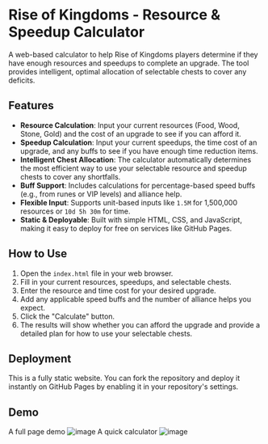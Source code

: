 # Rise of Kingdoms - Resource & Speedup Calculator

A web-based calculator to help Rise of Kingdoms players determine if they have enough resources and speedups to complete an upgrade. The tool provides intelligent, optimal allocation of selectable chests to cover any deficits.

## Features

- **Resource Calculation**: Input your current resources (Food, Wood, Stone, Gold) and the cost of an upgrade to see if you can afford it.
- **Speedup Calculation**: Input your current speedups, the time cost of an upgrade, and any buffs to see if you have enough time reduction items.
- **Intelligent Chest Allocation**: The calculator automatically determines the most efficient way to use your selectable resource and speedup chests to cover any shortfalls.
- **Buff Support**: Includes calculations for percentage-based speed buffs (e.g., from runes or VIP levels) and alliance help.
- **Flexible Input**: Supports unit-based inputs like `1.5M` for 1,500,000 resources or `10d 5h 30m` for time.
- **Static & Deployable**: Built with simple HTML, CSS, and JavaScript, making it easy to deploy for free on services like GitHub Pages.

## How to Use

1.  Open the `index.html` file in your web browser.
2.  Fill in your current resources, speedups, and selectable chests.
3.  Enter the resource and time cost for your desired upgrade.
4.  Add any applicable speed buffs and the number of alliance helps you expect.
5.  Click the "Calculate" button.
6.  The results will show whether you can afford the upgrade and provide a detailed plan for how to use your selectable chests.

## Deployment

This is a fully static website. You can fork the repository and deploy it instantly on GitHub Pages by enabling it in your repository's settings. 

## Demo
A full page demo
![image](https://github.com/user-attachments/assets/6104a5f3-0251-40d0-8bd9-70f78427f25f)
A quick calculator
![image](https://github.com/user-attachments/assets/90bcfe18-96bf-42a0-bf48-78b54251a480)
